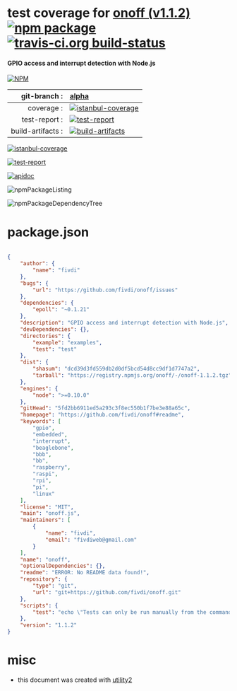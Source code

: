 # test coverage for  [onoff (v1.1.2)](https://github.com/fivdi/onoff#readme)  [![npm package](https://img.shields.io/npm/v/npmtest-onoff.svg?style=flat-square)](https://www.npmjs.org/package/npmtest-onoff) [![travis-ci.org build-status](https://api.travis-ci.org/npmtest/node-npmtest-onoff.svg)](https://travis-ci.org/npmtest/node-npmtest-onoff)
#### GPIO access and interrupt detection with Node.js

[![NPM](https://nodei.co/npm/onoff.png?downloads=true)](https://www.npmjs.com/package/onoff)

| git-branch : | [alpha](https://github.com/npmtest/node-npmtest-onoff/tree/alpha)|
|--:|:--|
| coverage : | [![istanbul-coverage](https://npmtest.github.io/node-npmtest-onoff/build/coverage.badge.svg)](https://npmtest.github.io/node-npmtest-onoff/build/coverage.html/index.html)|
| test-report : | [![test-report](https://npmtest.github.io/node-npmtest-onoff/build/test-report.badge.svg)](https://npmtest.github.io/node-npmtest-onoff/build/test-report.html)|
| build-artifacts : | [![build-artifacts](https://npmtest.github.io/node-npmtest-onoff/glyphicons_144_folder_open.png)](https://github.com/npmtest/node-npmtest-onoff/tree/gh-pages/build)|

[![istanbul-coverage](https://npmtest.github.io/node-npmtest-onoff/build/screenCapture.buildCustomOrg.browser.coverage.html.png)](https://npmtest.github.io/node-npmtest-onoff/build/coverage.html/index.html)

[![test-report](https://npmtest.github.io/node-npmtest-onoff/build/screenCapture.buildCustomOrg.browser.%252Fhome%252Ftravis%252Fbuild%252Fnpmtest%252Fnode-npmtest-onoff%252Ftmp%252Fbuild%252Ftest-report.html.png)](https://npmtest.github.io/node-npmtest-onoff/build/test-report.html)

[![apidoc](https://npmdoc.github.io/node-npmdoc-onoff/build/screenCapture.buildApidoc.browser.%252Fhome%252Ftravis%252Fbuild%252Fnpmdoc%252Fnode-npmdoc-onoff%252Ftmp%252Fbuild%252Fapidoc.html.png)](https://npmdoc.github.io/node-npmdoc-onoff/build/apidoc.html)

![npmPackageListing](https://npmtest.github.io/node-npmtest-onoff/build/screenCapture.npmPackageListing.svg)

![npmPackageDependencyTree](https://npmtest.github.io/node-npmtest-onoff/build/screenCapture.npmPackageDependencyTree.svg)



# package.json

```json

{
    "author": {
        "name": "fivdi"
    },
    "bugs": {
        "url": "https://github.com/fivdi/onoff/issues"
    },
    "dependencies": {
        "epoll": "~0.1.21"
    },
    "description": "GPIO access and interrupt detection with Node.js",
    "devDependencies": {},
    "directories": {
        "example": "examples",
        "test": "test"
    },
    "dist": {
        "shasum": "dcd39d3fd559db2d0df5bcd54d8cc9df1d7747a2",
        "tarball": "https://registry.npmjs.org/onoff/-/onoff-1.1.2.tgz"
    },
    "engines": {
        "node": ">=0.10.0"
    },
    "gitHead": "5fd2bb6911ed5a293c3f8ec550b1f7be3e88a65c",
    "homepage": "https://github.com/fivdi/onoff#readme",
    "keywords": [
        "gpio",
        "embedded",
        "interrupt",
        "beaglebone",
        "bbb",
        "bb",
        "raspberry",
        "raspi",
        "rpi",
        "pi",
        "linux"
    ],
    "license": "MIT",
    "main": "onoff.js",
    "maintainers": [
        {
            "name": "fivdi",
            "email": "fivdiweb@gmail.com"
        }
    ],
    "name": "onoff",
    "optionalDependencies": {},
    "readme": "ERROR: No README data found!",
    "repository": {
        "type": "git",
        "url": "git+https://github.com/fivdi/onoff.git"
    },
    "scripts": {
        "test": "echo \"Tests can only be run manually from the command line. They access hardware GPIOs.\" && exit 1"
    },
    "version": "1.1.2"
}
```



# misc
- this document was created with [utility2](https://github.com/kaizhu256/node-utility2)
